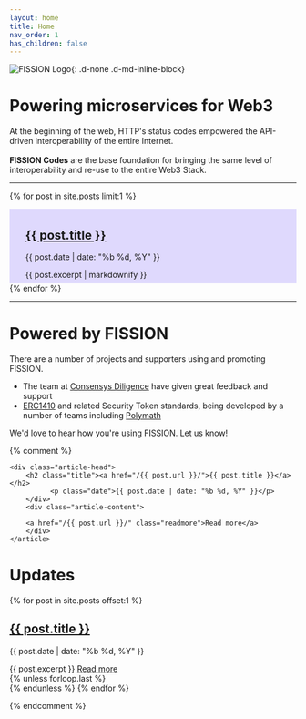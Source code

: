 ```yaml
---
layout: home
title: Home
nav_order: 1
has_children: false
---
```


![FISSION Logo](https://s3-ca-central-1.amazonaws.com/images.spade.builders/uploads/upload_55c7620948a74acb1228d308491e3439.png){: .d-none .d-md-inline-block}

# Powering microservices for Web3

<div class="fs-6">
At the beginning of the web, HTTP's status codes empowered the API-driven interoperability of the entire Internet.<br /><br />
<strong>FISSION Codes</strong> are the base foundation for bringing the same level of interoperability and re-use to the entire Web3 Stack.
</div>

---

{% for post in site.posts limit:1 %}
<article style="background-color: RGBA(100,70,250, .2); padding: 0.3em 2.0em 0.5em 2.0em">
  <div class="article-head">
    <h2 class="title"><a href="{{ post.url | relative_url }}">{{ post.title }}</a></h2>
    <p class="date">{{ post.date | date: "%b %d, %Y" }}</p>
  </div>
  <div class="article-content">
    {{ post.excerpt | markdownify }}
  </div>
</article>
{% endfor %}

---

# Powered by FISSION

There are a number of projects and supporters using and promoting FISSION.

* The team at [Consensys Diligence](https://consensys.net/diligence/) have given great feedback and support
* [ERC1410](https://github.com/ethereum/EIPs/issues/1410) and related Security Token standards, being developed by a number of teams including [Polymath](https://polymath.network/)

We'd love to hear how you're using FISSION. Let us know!

{% comment %}

    <div class="article-head">
	    <h2 class="title"><a href="/{{ post.url }}/">{{ post.title }}</a></h2>
			  <p class="date">{{ post.date | date: "%b %d, %Y" }}</p>
		</div>
		<div class="article-content">
		
		<a href="/{{ post.url }}/" class="readmore">Read more</a>
		</div>
	</article>

# Updates

{% for post in site.posts offset:1 %}
  <article>
    <div class="article-head">
	    <h2 class="title"><a href="/{{ post.url }}/">{{ post.title }}</a></h2>
			  <p class="date">{{ post.date | date: "%b %d, %Y" }}</p>
		</div>
		<div class="article-content">
		{{ post.excerpt }}
		<a href="/{{ post.url }}/" class="readmore">Read more</a>
		</div>
	</article>
  {% unless forloop.last %}<div class="separater"></div>{% endunless %}
{% endfor %}

{% endcomment %}